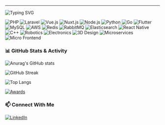 <hr>

![Typing SVG](https://readme-typing-svg.herokuapp.com?size=30&width=800&lines=Welcome+to+Ogur's+GitHub+Profile!;Full-stack+Developer;PHP+|%26|+JavaScript+|%26|+NodeJS+|%26|+Python+|%26|+VueJS+|%26|+Go+|%26|+Flutter)

![PHP](https://img.shields.io/badge/PHP-777BB4?style=for-the-badge&logo=php&logoColor=white)
![Laravel](https://img.shields.io/badge/Laravel-FF2D20?style=for-the-badge&logo=laravel&logoColor=white)
![Vue.js](https://img.shields.io/badge/Vue.js-4FC08D?style=for-the-badge&logo=vue.js&logoColor=white)
![Nuxt.js](https://img.shields.io/badge/Nuxt.js-00C58E?style=for-the-badge&logo=nuxt.js&logoColor=white)
![Node.js](https://img.shields.io/badge/Node.js-339933?style=for-the-badge&logo=node.js&logoColor=white)
![Python](https://img.shields.io/badge/Python-3776AB?style=for-the-badge&logo=python&logoColor=white)
![Go](https://img.shields.io/badge/Go-00ADD8?style=for-the-badge&logo=go&logoColor=white)
![Flutter](https://img.shields.io/badge/Flutter-02569B?style=for-the-badge&logo=flutter&logoColor=white)
![MySQL](https://img.shields.io/badge/MySQL-4479A1?style=for-the-badge&logo=mysql&logoColor=white)
![AWS](https://img.shields.io/badge/AWS-232F3E?style=for-the-badge&logo=amazon-aws&logoColor=white)
![Redis](https://img.shields.io/badge/Redis-DC382D?style=for-the-badge&logo=redis&logoColor=white)
![RabbitMQ](https://img.shields.io/badge/RabbitMQ-FF6600?style=for-the-badge&logo=rabbitmq&logoColor=white)
![Elasticsearch](https://img.shields.io/badge/Elasticsearch-005571?style=for-the-badge&logo=elasticsearch&logoColor=white)
![React Native](https://img.shields.io/badge/React%20Native-61DAFB?style=for-the-badge&logo=react&logoColor=white)
![C++](https://img.shields.io/badge/C%2B%2B-00599C?style=for-the-badge&logo=cplusplus&logoColor=white)
![Robotics](https://img.shields.io/badge/Robotics-007ACC?style=for-the-badge&logoColor=white)
![Electronics](https://img.shields.io/badge/Electronics-4CAF50?style=for-the-badge&logoColor=white)
![3D Design](https://img.shields.io/badge/3D%20Design-888888?style=for-the-badge&logoColor=white)
![Microservices](https://img.shields.io/badge/Microservices-323232?style=for-the-badge&logo=microservices&logoColor=white)
![Micro Frontend](https://img.shields.io/badge/Micro%20Frontend-323232?style=for-the-badge&logo=micro-frontend&logoColor=white)


### 📊 GitHub Stats & Activity

![Anurag's GitHub stats](https://github-readme-stats.vercel.app/api?username=anuraghazra&show_icons=true&theme=radical)

![GitHub Streak](https://github-readme-streak-stats.herokuapp.com/?user=uyanik13&theme=radical)

![Top Langs](https://github-readme-stats.vercel.app/api/top-langs/?username=uyanik13&layout=compact&theme=radical)

[![Awards](https://github-profile-trophy.vercel.app/?username=uyanik13&theme=radical)](https://github.com/ryo-ma/github-profile-trophy)


### 📫 Connect With Me

[![LinkedIn](https://img.shields.io/badge/LinkedIn-0077B5?style=for-the-badge&logo=linkedin&logoColor=white)](https://www.linkedin.com/in/oguruyanik)


